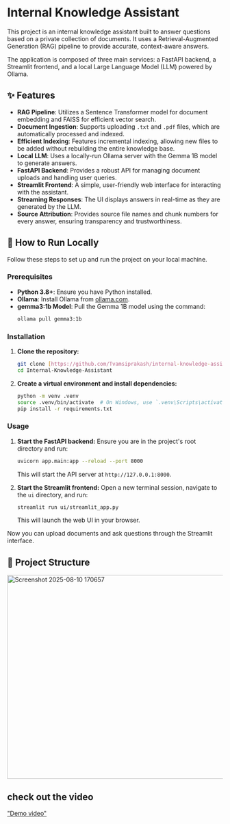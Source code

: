 # Internal Knowledge Assistant

This project is an internal knowledge assistant built to answer questions based on a private collection of documents. It uses a Retrieval-Augmented Generation (RAG) pipeline to provide accurate, context-aware answers.

The application is composed of three main services: a FastAPI backend, a Streamlit frontend, and a local Large Language Model (LLM) powered by Ollama.

## ✨ Features

-   **RAG Pipeline**: Utilizes a Sentence Transformer model for document embedding and FAISS for efficient vector search.
-   **Document Ingestion**: Supports uploading `.txt` and `.pdf` files, which are automatically processed and indexed.
-   **Efficient Indexing**: Features incremental indexing, allowing new files to be added without rebuilding the entire knowledge base.
-   **Local LLM**: Uses a locally-run Ollama server with the Gemma 1B model to generate answers.
-   **FastAPI Backend**: Provides a robust API for managing document uploads and handling user queries.
-   **Streamlit Frontend**: A simple, user-friendly web interface for interacting with the assistant.
-   **Streaming Responses**: The UI displays answers in real-time as they are generated by the LLM.
-   **Source Attribution**: Provides source file names and chunk numbers for every answer, ensuring transparency and trustworthiness.

## 🚀 How to Run Locally

Follow these steps to set up and run the project on your local machine.

### Prerequisites

-   **Python 3.8+**: Ensure you have Python installed.
-   **Ollama**: Install Ollama from [ollama.com](https://ollama.com/).
-   **gemma3:1b Model**: Pull the Gemma 1B model using the command:
    ```bash
    ollama pull gemma3:1b
    ```

### Installation

1.  **Clone the repository:**
    ```bash
    git clone [https://github.com/Tvamsiprakash/internal-knowledge-assistant.git]
    cd Internal-Knowledge-Assistant
    ```

2.  **Create a virtual environment and install dependencies:**
    ```bash
    python -m venv .venv
    source .venv/bin/activate  # On Windows, use `.venv\Scripts\activate`
    pip install -r requirements.txt
    ```

### Usage

1.  **Start the FastAPI backend:**
    Ensure you are in the project's root directory and run:
    ```bash
    uvicorn app.main:app --reload --port 8000
    ```
    This will start the API server at `http://127.0.0.1:8000`.

2.  **Start the Streamlit frontend:**
    Open a new terminal session, navigate to the `ui` directory, and run:
    ```bash
    streamlit run ui/streamlit_app.py
    ```
    This will launch the web UI in your browser.

Now you can upload documents and ask questions through the Streamlit interface.

## 📁 Project Structure

<img width="642" height="476" alt="Screenshot 2025-08-10 170657" src="https://github.com/user-attachments/assets/50b7caf4-f517-496e-ada5-ef8cae7aa9fa" />

## check out the video
["Demo video"](https://drive.google.com/file/d/1dZqSWwCpOTaMqN5hP0-3zmK7pEvn53kC/view?usp=sharing)
